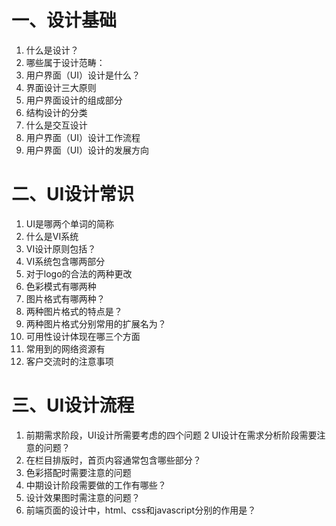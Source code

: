 # 一、设计基础

1. 什么是设计？  
2. 哪些属于设计范畴：  
3. 用户界面（UI）设计是什么？  
4. 界面设计三大原则
5. 用户界面设计的组成部分
6. 结构设计的分类
7. 什么是交互设计
8. 用户界面（UI）设计工作流程
9. 用户界面（UI）设计的发展方向
# 二、UI设计常识

1. UI是哪两个单词的简称  
2. 什么是VI系统  
3. VI设计原则包括？  
4. VI系统包含哪两部分
5. 对于logo的合法的两种更改
6. 色彩模式有哪两种
7. 图片格式有哪两种？
8. 两种图片格式的特点是？
9. 两种图片格式分别常用的扩展名为？
10. 可用性设计体现在哪三个方面
11. 常用到的网络资源有
12. 客户交流时的注意事项
# 三、UI设计流程

1. 前期需求阶段，UI设计所需要考虑的四个问题
2 UI设计在需求分析阶段需要注意的问题？
3. 在栏目排版时，首页内容通常包含哪些部分？
5. 色彩搭配时需要注意的问题
6. 中期设计阶段需要做的工作有哪些？
7. 设计效果图时需注意的问题？
8. 前端页面的设计中，html、css和javascript分别的作用是？
